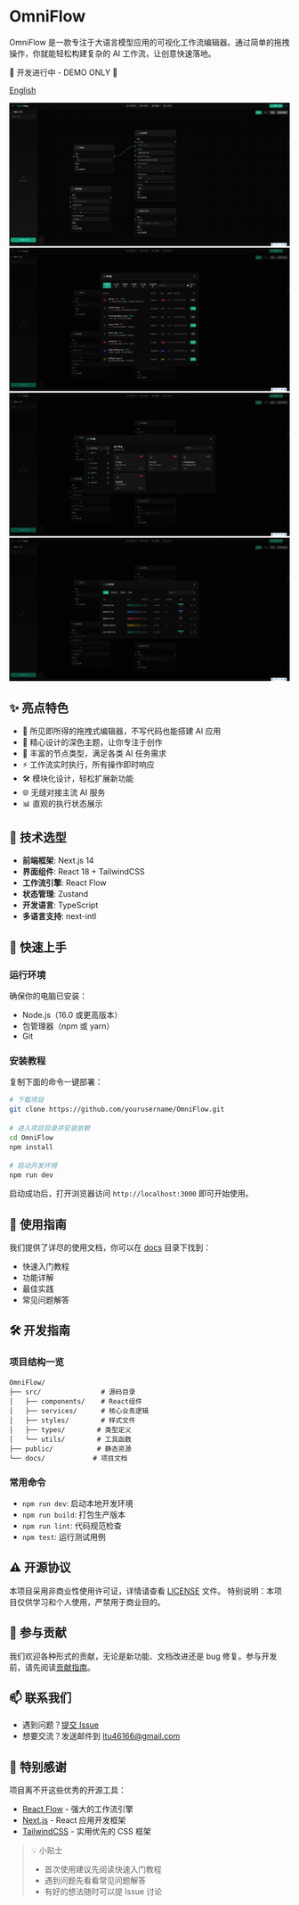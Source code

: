 # OmniFlow

OmniFlow 是一款专注于大语言模型应用的可视化工作流编辑器。通过简单的拖拽操作，你就能轻松构建复杂的 AI 工作流，让创意快速落地。

🚧 开发进行中 - DEMO ONLY 🚧

[English](./README.md)

![OmniFlow 界面](./docs/images/asset1.png)
![OmniFlow 界面](./docs/images/asset2.png)
![OmniFlow 界面](./docs/images/asset3.png)
![OmniFlow 界面](./docs/images/asset4.png)


## ✨ 亮点特色

- 🎯 所见即所得的拖拽式编辑器，不写代码也能搭建 AI 应用
- 🎨 精心设计的深色主题，让你专注于创作
- 🔌 丰富的节点类型，满足各类 AI 任务需求
- ⚡ 工作流实时执行，所有操作即时响应
- 🛠️ 模块化设计，轻松扩展新功能
- 🌐 无缝对接主流 AI 服务
- 📊 直观的执行状态展示

## 🔧 技术选型

- **前端框架**: Next.js 14
- **界面组件**: React 18 + TailwindCSS
- **工作流引擎**: React Flow
- **状态管理**: Zustand
- **开发语言**: TypeScript
- **多语言支持**: next-intl

## 🚀 快速上手

### 运行环境

确保你的电脑已安装：
- Node.js（16.0 或更高版本）
- 包管理器（npm 或 yarn）
- Git

### 安装教程

复制下面的命令一键部署：

```bash
# 下载项目
git clone https://github.com/yourusername/OmniFlow.git

# 进入项目目录并安装依赖
cd OmniFlow
npm install

# 启动开发环境
npm run dev
```

启动成功后，打开浏览器访问 `http://localhost:3000` 即可开始使用。

## 📖 使用指南

我们提供了详尽的使用文档，你可以在 [docs](./docs) 目录下找到：
- 快速入门教程
- 功能详解
- 最佳实践
- 常见问题解答

## 🛠️ 开发指南

### 项目结构一览

```
OmniFlow/
├── src/               # 源码目录
│   ├── components/    # React组件
│   ├── services/      # 核心业务逻辑
│   ├── styles/        # 样式文件
│   ├── types/        # 类型定义
│   └── utils/        # 工具函数
├── public/           # 静态资源
└── docs/            # 项目文档
```

### 常用命令

- `npm run dev`: 启动本地开发环境
- `npm run build`: 打包生产版本
- `npm run lint`: 代码规范检查
- `npm test`: 运行测试用例

## ⚠️ 开源协议

本项目采用非商业性使用许可证，详情请查看 [LICENSE](LICENSE) 文件。
特别说明：本项目仅供学习和个人使用，严禁用于商业目的。

## 🤝 参与贡献

我们欢迎各种形式的贡献，无论是新功能、文档改进还是 bug 修复。参与开发前，请先阅读[贡献指南](CONTRIBUTING.md)。

## 📫 联系我们

- 遇到问题？[提交 Issue](https://github.com/yourusername/OmniFlow/issues)
- 想要交流？发送邮件到 ltu46166@gmail.com

## 🙏 特别感谢

项目离不开这些优秀的开源工具：

- [React Flow](https://reactflow.dev/) - 强大的工作流引擎
- [Next.js](https://nextjs.org/) - React 应用开发框架
- [TailwindCSS](https://tailwindcss.com/) - 实用优先的 CSS 框架

> 💡 小贴士
> 
> - 首次使用建议先阅读快速入门教程
> - 遇到问题先看看常见问题解答
> - 有好的想法随时可以提 Issue 讨论
